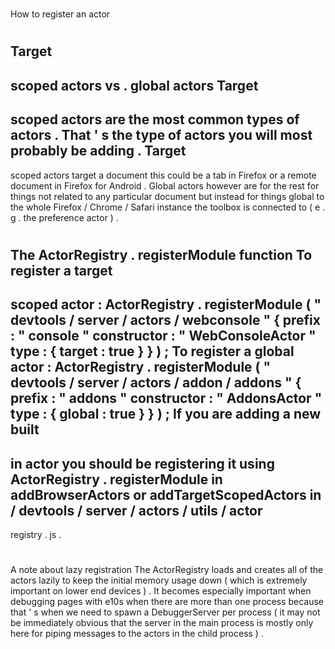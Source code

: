 #
How
to
register
an
actor
#
#
Target
-
scoped
actors
vs
.
global
actors
Target
-
scoped
actors
are
the
most
common
types
of
actors
.
That
'
s
the
type
of
actors
you
will
most
probably
be
adding
.
Target
-
scoped
actors
target
a
document
this
could
be
a
tab
in
Firefox
or
a
remote
document
in
Firefox
for
Android
.
Global
actors
however
are
for
the
rest
for
things
not
related
to
any
particular
document
but
instead
for
things
global
to
the
whole
Firefox
/
Chrome
/
Safari
instance
the
toolbox
is
connected
to
(
e
.
g
.
the
preference
actor
)
.
#
#
The
ActorRegistry
.
registerModule
function
To
register
a
target
-
scoped
actor
:
ActorRegistry
.
registerModule
(
"
devtools
/
server
/
actors
/
webconsole
"
{
prefix
:
"
console
"
constructor
:
"
WebConsoleActor
"
type
:
{
target
:
true
}
}
)
;
To
register
a
global
actor
:
ActorRegistry
.
registerModule
(
"
devtools
/
server
/
actors
/
addon
/
addons
"
{
prefix
:
"
addons
"
constructor
:
"
AddonsActor
"
type
:
{
global
:
true
}
}
)
;
If
you
are
adding
a
new
built
-
in
actor
you
should
be
registering
it
using
ActorRegistry
.
registerModule
in
addBrowserActors
or
addTargetScopedActors
in
/
devtools
/
server
/
actors
/
utils
/
actor
-
registry
.
js
.
#
#
A
note
about
lazy
registration
The
ActorRegistry
loads
and
creates
all
of
the
actors
lazily
to
keep
the
initial
memory
usage
down
(
which
is
extremely
important
on
lower
end
devices
)
.
It
becomes
especially
important
when
debugging
pages
with
e10s
when
there
are
more
than
one
process
because
that
'
s
when
we
need
to
spawn
a
DebuggerServer
per
process
(
it
may
not
be
immediately
obvious
that
the
server
in
the
main
process
is
mostly
only
here
for
piping
messages
to
the
actors
in
the
child
process
)
.
